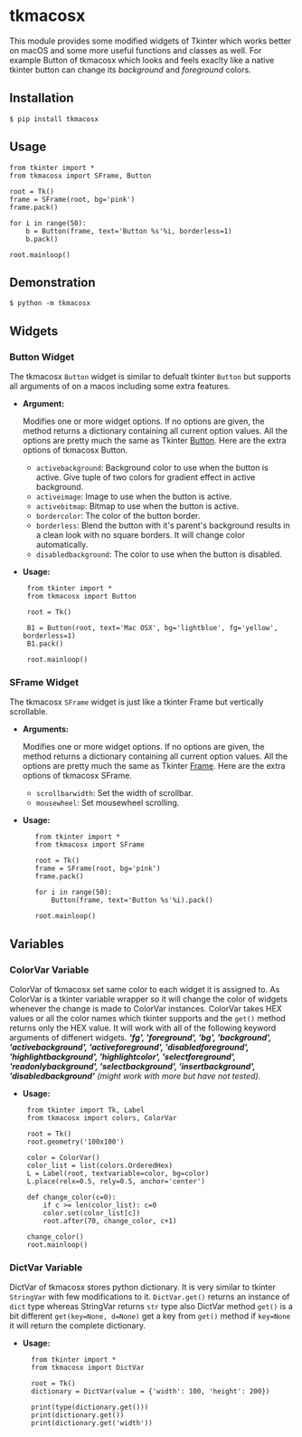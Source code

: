 # tkmacosx

This module provides some modified widgets of Tkinter which works better on macOS and some more useful functions and classes as well. For example Button of tkmacosx which looks and feels exaclty like a native tkinter button can change its *background* and *foreground* colors.

## Installation

    $ pip install tkmacosx

## Usage

    from tkinter import *
    from tkmacosx import SFrame, Button

    root = Tk()
    frame = SFrame(root, bg='pink')
    frame.pack()

    for i in range(50):
        b = Button(frame, text='Button %s'%i, borderless=1)
        b.pack()

    root.mainloop()


## Demonstration

    $ python -m tkmacosx


## Widgets


### Button Widget

The tkmacosx `Button` widget is similar to defualt tkinter `Button` but supports all arguments of on a macos including some extra features. 

 - **Argument:**
 
    Modifies one or more widget options. If no options are given, the method returns a dictionary containing all current option values. All the options are pretty much the same as Tkinter [Button](https://effbot.org/tkinterbook/button.htm). Here are the extra options of tkmacosx Button.
 
    * `activebackground`: Background color to use when the button is active. Give tuple of two colors for gradient effect in active background.
    * `activeimage`: Image to use when the button is active.
    * `activebitmap`: Bitmap to use when the button is active.
    * `bordercolor`: The color of the button border.
    * `borderless`: Blend the button with it's parent's background results in a clean look with no square borders. It will change color automatically.
    * `disabledbackground`: The color to use when the button is disabled.
 
 - **Usage:**
        
        from tkinter import *
        from tkmacosx import Button
        
        root = Tk()
   
        B1 = Button(root, text='Mac OSX', bg='lightblue', fg='yellow', borderless=1)
        B1.pack()
       
        root.mainloop()
    
    
### SFrame Widget

The tkmacosx `SFrame` widget is just like a tkinter Frame but vertically scrollable.

 - **Arguments:**

    Modifies one or more widget options. If no options are given, the method returns a dictionary containing all current option values. All the options are pretty much the same as Tkinter [Frame](https://effbot.org/tkinterbook/frame.htm). Here are the extra options of tkmacosx SFrame.
    
    * `scrollbarwidth`: Set the width of scrollbar.
    * `mousewheel`: Set mousewheel scrolling.
  
 - **Usage:**

          from tkinter import *
          from tkmacosx import SFrame
          
          root = Tk()
          frame = SFrame(root, bg='pink')
          frame.pack()
          
          for i in range(50):
              Button(frame, text='Button %s'%i).pack()
          
          root.mainloop()


## Variables

### ColorVar Variable

ColorVar of tkmacosx set same color to each widget it is assigned to. As ColorVar is a tkinter variable wrapper so it will change the color of widgets whenever the change is made to ColorVar instances. ColorVar takes HEX values or all the color names which tkinter supports and the `get()` method returns only the HEX value. It will work with all of the following keyword arguments of diffenert widgets. ***'fg', 'foreground', 'bg', 'background', 'activebackground', 'activeforeground', 'disabledforeground', 'highlightbackground', 'highlightcolor', 'selectforeground', 'readonlybackground', 'selectbackground', 'insertbackground', 'disabledbackground'*** *(might work with more but have not tested).*
  
 - **Usage:**
    
        from tkinter import Tk, Label
        from tkmacosx import colors, ColorVar
        
        root = Tk()
        root.geometry('100x100')
        
        color = ColorVar()
        color_list = list(colors.OrderedHex)
        L = Label(root, textvariable=color, bg=color)
        L.place(relx=0.5, rely=0.5, anchor='center')
        
        def change_color(c=0):
            if c >= len(color_list): c=0
            color.set(color_list[c])
            root.after(70, change_color, c+1)
            
        change_color()
        root.mainloop()

### DictVar Variable

DictVar of tkmacosx stores python dictionary. It is very similar to tkinter `StringVar` with few modifications to it. `DictVar.get()` returns an instance of `dict` type whereas StringVar returns `str` type also DictVar method `get()` is a bit different `get(key=None, d=None)` get a key from `get()` method if `key=None` it will return the complete dictionary.

 - **Usage:**
  
         from tkinter import *
         from tkmacosx import DictVar

         root = Tk()
         dictionary = DictVar(value = {'width': 100, 'height': 200})

         print(type(dictionary.get()))
         print(dictionary.get())
         print(dictionary.get('width'))
